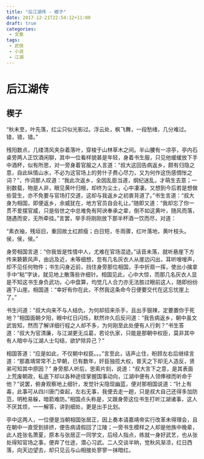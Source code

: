 ```yaml
---
title: "后江湖传 - 楔子"
date: 2017-12-21T22:54:12+11:00
draft: true
categories:
 - 文章
tags:
 - 武侠
 - 小说
 - 江湖
---
```

# 后江湖传

## 楔子

“秋未至，叶先落，红尘只似光影过。浮云处，枫飞舞，一段愁绪，几分难过。错，错，错。”

残阳数点，几缕清风夹杂着落叶，穿梭于山林草木之间。半山腰有一凉亭，亭内石桌旁两人正饮酒闲聊，其中一位看样貌甚是年轻，身着书生服，只见他缓缓放下手中酒杯，似有所思，对一旁身着官服之人言道：“叔大这回告病返乡，颇有归隐之意，自此纵情山水，不必为这官场上的劳什子费心尽力，又为何作这伤感惆怅之词？”，作词那人叹道：“我此次返乡，全因乱臣当道，纲纪迷乱，才萌生去意；一别数载，物是人非，眼见黄叶归根，却终为尘土，心中凄凄。又想到今后若是想做些营生，亦不免要与官场打交道，这却与我返乡之初衷背道了。”书生言道：“叔大身为相国，即便返乡，余威犹在，地方官员自会礼让。”随即又道：“我却忘了你一贯不爱摆官威，只是俗世之中总难免有阿谀奉承之辈，倒不如这黄叶，随风而落，随遇而安，无所牵挂。”言罢，举手将刚刚放下那半杯酒一饮而尽，对道：

“素衣袖，残垣旧，重回故土红颜瘦；白日短，冬雨骤，红叶落地，黄叶枝头。侯，侯，侯。”

身旁相国言道：“你我皆是性情中人，尤难在官场混迹。”话音未落，就听悬崖下方传来簌簌风声，由远及近，未等细想，忽有几名灰衣人从崖边闪出，耳听嗖嗖声，却不见任何物件；书生闪身近前，挡住身旁那位相国，手中折扇一挥，使出小擒拿手中“粘”字诀，就见地上散落些许细针。相国见此，心中大惊，而那几名灰衣人显是不知这书生身负武功，心中盘算，均觉几人合力亦无法胜过眼前这人，随即纷纷遁下山崖。相国道：“幸好有你在此，不然我这条命今日便要交代在这忘忧崖上了。”

书生问道：“叔大向来不与人结仇，为何却招来杀手，且出手狠辣，定要置你于死地？”相国面朝夕阳，眼中红日闪烁，默然许久后反问道：“我告病返乡，朝中虽文武皆知，然而了解详细行程之人却不多，为何刚至此处便有人行刺？”书生答道：“叔大为官清廉，与江湖更无瓜葛，若论仇家，只能是那朝中权臣，莫非其中有人暗中与江湖人士勾结，欲铲除异己？”

相国答道：“应是如此，不仅朝中权臣。。。”言至此，话声止住，盼顾左右后继续言道：“那嘉靖常常不上早朝，已有数年，奸臣独揽大权，普天之下却无人造反，贤弟可知其中原因？” 身旁那人听后，思索片刻，说道：“叔大言下之意，是其表面上荒废朝政，私底下却以各种途径掌握国事动向，江湖中便有人领俸禄而听命于他？”说罢，俯身观察地上细针，发觉针尖隐现幽蓝，便对那相国说道：“针上有毒，此事可从四川唐门查起，左右无事，我便去走一趟，只是叔大自己还得多加防范，明枪易躲，暗箭难防。”相国点头称是，又跟身旁这位书生打听江湖诸事，这人不厌其烦，一一解答，讲到细处，更是出手比划。

亭中这两人，一位便是当朝相国张居正，因上奏本请嘉靖帝实行改革未得理会，且在朝中一直受到排挤，便告病请假回了江陵；一旁书生模样之人却是他族中晚辈，此人姓张名萧夏，原本与张居正一同学文，后经人指点，练就一身好武艺，也从张处得知官场之事，便弃了仕途，潜心习武。二人交谈半晌，觉秋风渐凉，红日西落，向天边望去，却只见云与山相接处寥寥一抹暗红。